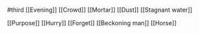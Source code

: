 #third 
[[Evening]]
[[Crowd]]
[[Mortar]]
[[Dust]]
[[Stagnant water]]

[[Purpose]]
[[Hurry]]
[[Forget]]
[[Beckoning man]]
[[Horse]]